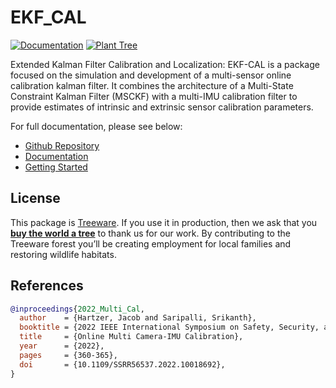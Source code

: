 # EKF_CAL
[![Documentation](https://github.com/unmannedlab/ekf-cal/actions/workflows/documentation.yaml/badge.svg)](https://github.com/unmannedlab/ekf-cal/actions/workflows/documentation.yaml)
[![Plant Tree](https://img.shields.io/badge/dynamic/json?color=brightgreen&label=Plant%20Tree&query=%24.total&url=https%3A%2F%2Fpublic.offset.earth%2Fusers%2Ftreeware%2Ftrees)](https://plant.treeware.earth/ekf-cal)

Extended Kalman Filter Calibration and Localization: EKF-CAL is a package focused on the simulation
and development of a multi-sensor online calibration kalman filter. It combines the architecture of
a Multi-State Constraint Kalman Filter (MSCKF) with a multi-IMU calibration filter to provide
estimates of intrinsic and extrinsic sensor calibration parameters.

For full documentation, please see below:
- [Github Repository](https://github.com/unmannedlab/ekf-cal/)
- [Documentation](https://unmannedlab.org/ekf-cal/)
- [Getting Started](https://unmannedlab.org/ekf-cal/tutorial.html)

## License
This package is [Treeware](https://treeware.earth). If you use it in production, then we ask that you [**buy the world a tree**](https://plant.treeware.earth/ekf-cal) to thank us for our work. By contributing to the Treeware forest you’ll be creating employment for local families and restoring wildlife habitats.

## References

```bibtex
@inproceedings{2022_Multi_Cal,
  author    = {Hartzer, Jacob and Saripalli, Srikanth},
  booktitle = {2022 IEEE International Symposium on Safety, Security, and Rescue Robotics (SSRR)},
  title     = {Online Multi Camera-IMU Calibration},
  year      = {2022},
  pages     = {360-365},
  doi       = {10.1109/SSRR56537.2022.10018692},
}
```